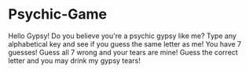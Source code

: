 # Psychic-Game
Hello Gypsy!
Do you believe you're a psychic gypsy like me?
Type any alphabetical key and see if you guess the same letter as me!
You have 7 guesses!
Guess all 7 wrong and your tears are mine! Guess the correct letter and you may drink my gypsy tears!
